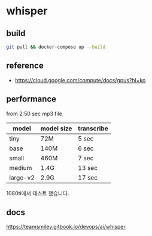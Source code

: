 # whisper

## build

```sh
git pull && docker-compose up --build
```

## reference

- https://cloud.google.com/compute/docs/gpus?hl=ko

## performance

from 2:50 sec mp3 file

| model    | model size | transcribe |
| -------- | ---------- | ---------- |
| tiny     | 72M        | 5 sec      |
| base     | 140M       | 6 sec      |
| small    | 460M       | 7 sec      |
| medium   | 1.4G       | 13 sec     |
| large-v2 | 2.9G       | 17 sec     |

1080ti에서 테스트 했습니다.

## docs

<https://teamsmiley.gitbook.io/devops/ai/whisper>
